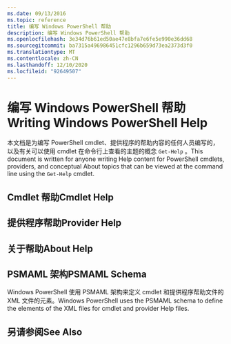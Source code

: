 ```yaml
---
ms.date: 09/13/2016
ms.topic: reference
title: 编写 Windows PowerShell 帮助
description: 编写 Windows PowerShell 帮助
ms.openlocfilehash: 3e34d76b61ed50ae47e8bfa7e6fe5e990e36dd68
ms.sourcegitcommit: ba7315a496986451cfc1296b659d73ea2373d3f0
ms.translationtype: MT
ms.contentlocale: zh-CN
ms.lasthandoff: 12/10/2020
ms.locfileid: "92649507"
---
```

# <a name="writing-windows-powershell-help"></a><span data-ttu-id="3dbb2-103">编写 Windows PowerShell 帮助</span><span class="sxs-lookup"><span data-stu-id="3dbb2-103">Writing Windows PowerShell Help</span></span>

<span data-ttu-id="3dbb2-104">本文档是为编写 PowerShell cmdlet、提供程序的帮助内容的任何人员编写的，以及有关可以使用 cmdlet 在命令行上查看的主题的概念 `Get-Help` 。</span><span class="sxs-lookup"><span data-stu-id="3dbb2-104">This document is written for anyone writing Help content for PowerShell cmdlets, providers, and conceptual About topics that can be viewed at the command line using the `Get-Help` cmdlet.</span></span>

## <a name="cmdlet-help"></a><span data-ttu-id="3dbb2-105">Cmdlet 帮助</span><span class="sxs-lookup"><span data-stu-id="3dbb2-105">Cmdlet Help</span></span>

## <a name="provider-help"></a><span data-ttu-id="3dbb2-106">提供程序帮助</span><span class="sxs-lookup"><span data-stu-id="3dbb2-106">Provider Help</span></span>

## <a name="about-help"></a><span data-ttu-id="3dbb2-107">关于帮助</span><span class="sxs-lookup"><span data-stu-id="3dbb2-107">About Help</span></span>

## <a name="psmaml-schema"></a><span data-ttu-id="3dbb2-108">PSMAML 架构</span><span class="sxs-lookup"><span data-stu-id="3dbb2-108">PSMAML Schema</span></span>

 <span data-ttu-id="3dbb2-109">Windows PowerShell 使用 PSMAML 架构来定义 cmdlet 和提供程序帮助文件的 XML 文件的元素。</span><span class="sxs-lookup"><span data-stu-id="3dbb2-109">Windows PowerShell uses the PSMAML schema to define the elements of the XML files for cmdlet and provider Help files.</span></span>

## <a name="see-also"></a><span data-ttu-id="3dbb2-110">另请参阅</span><span class="sxs-lookup"><span data-stu-id="3dbb2-110">See Also</span></span>
